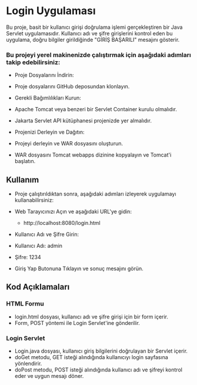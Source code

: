 # Login Uygulaması
Bu proje, basit bir kullanıcı girişi doğrulama işlemi gerçekleştiren bir Java Servlet uygulamasıdır. Kullanıcı adı ve şifre girişlerini kontrol eden bu uygulama, doğru bilgiler girildiğinde "GİRİŞ BAŞARILI" mesajını gösterir.

### Bu projeyi yerel makinenizde çalıştırmak için aşağıdaki adımları takip edebilirsiniz:

- Proje Dosyalarını İndirin:
- Proje dosyalarını GitHub deposundan klonlayın.
- Gerekli Bağımlılıkları Kurun:

 - Apache Tomcat veya benzeri bir Servlet Container kurulu olmalıdır.
 - Jakarta Servlet API kütüphanesi projenizde yer almalıdır.
- Projenizi Derleyin ve Dağıtın:
 - Projeyi derleyin ve WAR dosyasını oluşturun.
 - WAR dosyasını Tomcat webapps dizinine kopyalayın ve Tomcat'i başlatın.

## Kullanım
- Proje çalıştırıldıktan sonra, aşağıdaki adımları izleyerek uygulamayı kullanabilirsiniz:

- Web Tarayıcınızı Açın ve aşağıdaki URL'ye gidin:

  - http://localhost:8080/login.html
- Kullanıcı Adı ve Şifre Girin:

 - Kullanıcı Adı: admin
 - Şifre: 1234
 - Giriş Yap Butonuna Tıklayın ve sonuç mesajını görün.

## Kod Açıklamaları
### HTML Formu
- login.html dosyası, kullanıcı adı ve şifre girişi için bir form içerir.
- Form, POST yöntemi ile Login Servlet'ine gönderilir.

### Login Servlet
- Login.java dosyası, kullanıcı giriş bilgilerini doğrulayan bir Servlet içerir.
- doGet metodu, GET isteği alındığında kullanıcıyı login sayfasına yönlendirir.
- doPost metodu, POST isteği alındığında kullanıcı adı ve şifreyi kontrol eder ve uygun mesajı döner.
